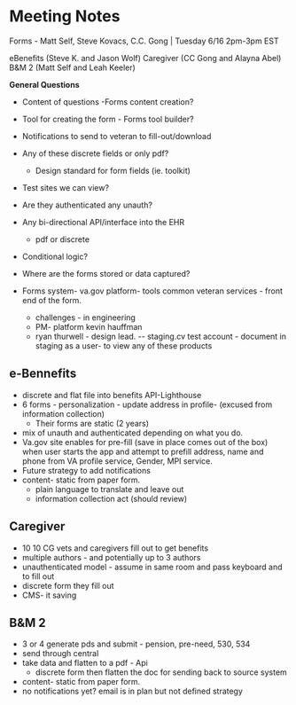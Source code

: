 # Meeting Notes
Forms - Matt Self, Steve Kovacs, C.C. Gong | Tuesday 6/16 2pm-3pm EST

eBenefits (Steve K. and Jason Wolf)
Caregiver (CC Gong and Alayna Abel)
B&M 2 (Matt Self and Leah Keeler)

**General Questions**
- Content of questions -Forms content creation?
- Tool for creating the form - Forms tool builder?
- Notifications to send to veteran to fill-out/download
- Any of these discrete fields or only pdf?
  - Design standard for form fields (ie. toolkit)
- Test sites we can view?
- Are they authenticated any unauth?
- Any bi-directional API/interface into the EHR 
  - pdf or discrete
- Conditional logic?
- Where are the forms stored or data captured? 


- Forms system- va.gov platform- tools common veteran services - front end of the form.  
	- challenges - in engineering  
	- PM- platform kevin hauffman
	- ryan thurwell - design lead.
-- staging.cv test account - document in staging as a user- to view any of these products

## e-Bennefits
- discrete and flat file into benefits API-Lighthouse
-	6 forms - personalization - update address in profile- (excused from information collection) 
	- Their forms are static (2 years)
- mix of unauth and authenticated depending on what you do. 
- Va.gov site enables for pre-fill (save in place comes out of the box) when user starts the app and attempt to prefill address, name and phone from VA profile service, Gender,  MPI service. 
- Future strategy to add notifications 
- content- static from paper form.
	- plain language to translate and leave out
	- information collection act (should review) 


## Caregiver
- 10 10 CG vets and caregivers fill out to get benefits
- multiple authors - and potentially up to 3 authors 
- unauthenticated model - assume in same room and pass keyboard and to fill out
- discrete form they fill out
- CMS- it saving 


## B&M 2
- 3 or 4 generate pds and submit - pension, pre-need, 530, 534 
- send through central
- take data and flatten to a pdf - Api
	- discrete form then flatten the doc for sending back to source system
-  content- static from paper form.
- no notifications yet? email is in plan but not defined strategy
